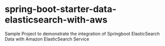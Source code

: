 # spring-boot-starter-data-elasticsearch-with-aws
Sample Project to demonstrate the integration of Springboot ElasticSearch Data with Amazon ElasticSearch Service
